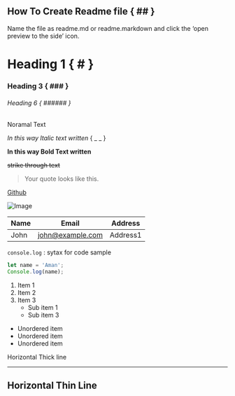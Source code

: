 ## How To Create Readme file { ## }

Name the file as readme.md or readme.markdown and click the ‘open preview to the side’ icon.

# Heading 1 { # }
### Heading 3 { ### }
###### Heading 6 { ###### }

Noramal Text

_In this way Italic text written_ { _  _ }

**In this way Bold Text written**

~~strike through text~~

>Your quote looks like this.

[Github](https://www.github.com/imkraman "Aman Github")

![Image](https://cdn2.iconfinder.com/data/icons/cute-robot-3/512/937-24-512.png)

|Name|Email|Address|
|----|-----|-------|
|John|john@example.com|Address1|

`console.log` : sytax for code sample

``` JavaScript
let name = 'Aman';
Console.log(name);
```
1. Item 1
2. Item 2
3. Item 3
   * Sub item 1
   * Sub item 3
* Unordered item
* Unordered item
* Unordered item

Horizontal Thick line
***

Horizontal Thin Line
---
